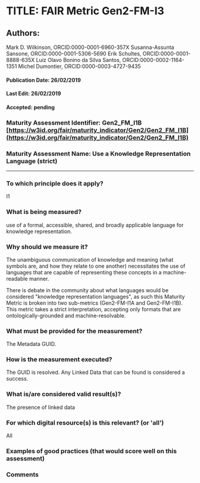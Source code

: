 # TITLE:  FAIR Metric Gen2-FM-I3

## Authors: 
Mark D. Wilkinson, ORCID:0000-0001-6960-357X
Susanna-Assunta Sansone, ORCID:0000-0001-5306-5690
Erik Schultes, ORCID:0000-0001-8888-635X
Luiz Olavo Bonino da Silva Santos, ORCID:0000-0002-1164-1351
Michel Dumontier, ORCID:0000-0003-4727-9435

#### Publication Date: 26/02/2019
#### Last Edit: 26/02/2019
#### Accepted: pending


### Maturity Assessment Identifier: Gen2_FM_I1B [https://w3id.org/fair/maturity_indicator/Gen2/Gen2_FM_I1B](https://w3id.org/fair/maturity_indicator/Gen2/Gen2_FM_I1B)

### Maturity Assessment Name:   Use a Knowledge Representation Language (strict)

----

### To which principle does it apply?  
I1

### What is being measured?
use of a formal, accessible, shared, and broadly applicable language for knowledge representation.

### Why should we measure it?
The unambiguous communication of knowledge and meaning (what symbols are, and how they relate to one another) necessitates the use of languages that are capable of representing these concepts in a machine-readable manner.

There is debate in the community about what languages would be considered "knowledge representation languages", as such
this Maturity Metric is broken into two sub-metrics (Gen2-FM-I1A and Gen2-FM-I1B).  This metric takes a strict interpretation,
accepting only formats that are ontologically-grounded and machine-resolvable.


### What must be provided for the measurement?
The Metadata GUID.


### How is the measurement executed?
The GUID is resolved.  Any Linked Data that can be found is considered a success.


### What is/are considered valid result(s)?
The presence of linked data

### For which digital resource(s) is this relevant? (or 'all')
All

### Examples of good practices (that would score well on this assessment)


### Comments
